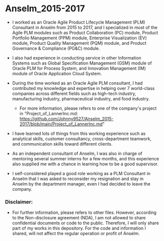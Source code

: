 # Anselm_2015-2017

* I worked as an Oracle Agile Product Lifecycle Management (PLM) Consultant in Anselm from 2015 to 2017, and I specialized in most of the Agile PLM modules such as Product Collaboration (PC) module, Product Portfolio Management (PPM) module, Enterprise Visualization (EV) module, Product Quality Management (PQM) module, and Product Governance & Compliance (PG&C) module.

* I also had experience in conducting service in other Information Systems such as Global Specification Management (GSM) module of Oracle PLM for Process System, and Innovation Management (IM) module of Oracle Application Cloud System.

* During the time worked as an Oracle Agile PLM consultant, I had contributed my knowledge and expertise in helping over 7 world-class companies across different fields such as high-tech industry, manufacturing industry, pharmaceutical industry, and food industry.
  * For more information, please refers to one of the company's project in "Project_of_LannerInc.md: https://github.com/Johnny9527/Anselm_2015-2017/blob/main/Project_of_LannerInc.md"

* I have learned lots of things from this working experience such as analytical skills, customer consultancy, cross-department teamwork, and communication skills toward different clients.

* As an independent consultant of Anselm, I was also in charge of mentoring several summer interns for a few months, and this experience also supplied me with a chance in learning how to be a good supervisor.

* I self-considered played a good role working as a PLM Consultant in Anselm that I was asked to reconsider my resignation and stay in Anselm by the department manager, even I had decided to leave the company.

### Disclaimer:

* For further information, please refers to other files. However, according to the Non-disclosure agreement (NDA), I am not allowed to share confidential documents or code to the public. Therefore, I will only share part of my works in this depository. For the code and information I shared, will not affect the regular operation or profit of Anselm.

